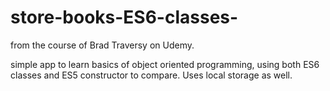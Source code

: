 # store-books-ES6-classes-
from the course of Brad Traversy on Udemy.

simple app to learn basics of object oriented programming, using both ES6 classes and ES5 constructor to compare.
Uses local storage as well.
